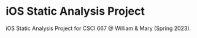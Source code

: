 # iOS Static Analysis Project
iOS Static Analysis Project for CSCI 667 @ William &amp; Mary (Spring 2023).
